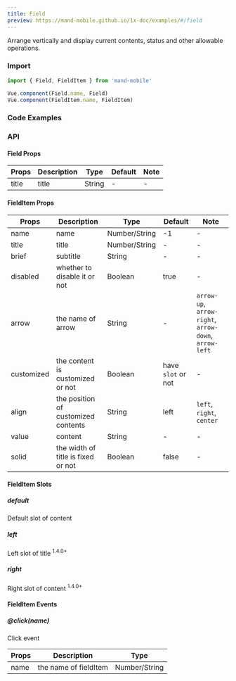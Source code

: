 ```yaml
---
title: Field
preview: https://mand-mobile.github.io/1x-doc/examples/#/field
---
```


Arrange vertically and display current contents, status and other allowable operations.

### Import

```javascript
import { Field, FieldItem } from 'mand-mobile'

Vue.component(Field.name, Field)
Vue.component(FieldItem.name, FieldItem)
```

### Code Examples
<!-- DEMO -->

### API

#### Field Props
|Props | Description | Type | Default | Note|
|----|-----|------|------|------|
|title|title|String|-|-|

#### FieldItem Props
|Props | Description | Type | Default | Note|
|----|-----|------|------|------|
|name|name|Number/String|-1|-|
|title|title|Number/String|-|-|
|brief|subtitle|String|-|-|
|disabled|whether to disable it or not|Boolean|true|-|
|arrow|the name of arrow|String|-|`arrow-up`, `arrow-right`, `arrow-down`, `arrow-left`|
|customized|the content is customized or not|Boolean|have `slot` or not|-|
|align|the position of customized contents|String|left|`left`, `right`, `center`|
|value|content|String|-|-|
|solid|the width of title is fixed or not|Boolean|false|-|

#### FieldItem Slots

##### default
Default slot of content

##### left
Left slot of title <sup class="version-after">1.4.0+</sup>

##### right
Right slot of content <sup class="version-after">1.4.0+</sup>

#### FieldItem Events

##### @click(name)

Click event

|Props | Description | Type |
|----|-----|------|
|name|the name of fieldItem|Number/String|
